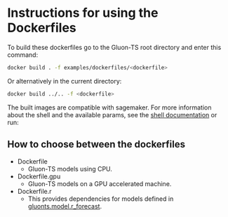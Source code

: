 # Instructions for using the Dockerfiles

To build these dockerfiles go to the Gluon-TS root directory and enter this command:

```bash 
docker build . -f examples/dockerfiles/<dockerfile>
```

Or alternatively in the current directory:

```bash
docker build ../.. -f <dockerfile>
```

The built images are compatible with sagemaker.
For more information about the shell and the available params, see the [shell documentation](https://github.com/awslabs/gluon-ts/tree/master/src/gluonts/shell) or run:


## How to choose between the dockerfiles

* Dockerfile
    - Gluon-TS models using CPU.
* Dockerfile.gpu
    -  Gluon-TS models on a GPU accelerated machine. 
* Dockerfile.r
    - This provides dependencies for models defined in [gluonts.model.r_forecast](https://gluon-ts.mxnet.io/api/gluonts/gluonts.model.r_forecast.html).
